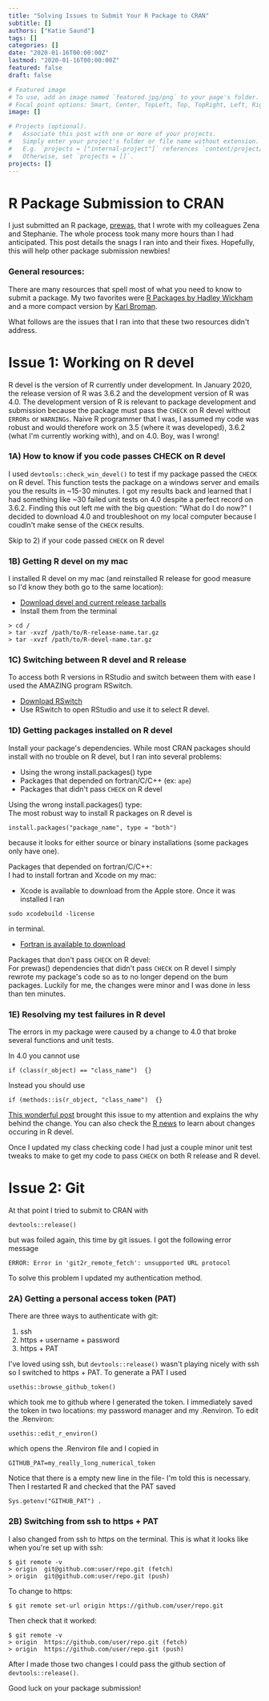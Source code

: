 ```yaml
---
title: "Solving Issues to Submit Your R Package to CRAN"
subtitle: []
authors: ["Katie Saund"]
tags: []
categories: []
date: "2020-01-16T00:00:00Z"
lastmod: "2020-01-16T00:00:00Z"
featured: false
draft: false

# Featured image
# To use, add an image named `featured.jpg/png` to your page's folder.
# Focal point options: Smart, Center, TopLeft, Top, TopRight, Left, Right, BottomLeft, Bottom, BottomRight
image: []

# Projects (optional).
#   Associate this post with one or more of your projects.
#   Simply enter your project's folder or file name without extension.
#   E.g. `projects = ["internal-project"]` references `content/project/deep-learning/index.md`.
#   Otherwise, set `projects = []`.
projects: []
---
```


# R Package Submission to CRAN
I just submitted an R package, [prewas](https://github.com/Snitkin-Lab-Umich/prewas), that I wrote with my colleagues Zena and Stephanie. The whole process took many more hours than I had anticipated. This post details the snags I ran into and their fixes. Hopefully, this will help other package submission newbies!  

### General resources:
There are many resources that spell most of what you need to know to submit a package. My two favorites were [R Packages by Hadley Wickham](http://r-pkgs.had.co.nz/release.html#release-check) and a more compact version by [Karl Broman](https://kbroman.org/pkg_primer/pages/cran.html).

What follows are the issues that I ran into that these two resources didn't address.

# Issue 1: Working on R devel
R devel is the version of R currently under development. In January 2020, the release version of R was 3.6.2 and the development version of R was 4.0. The development version of R is relevant to package development and submission because the package must pass the `CHECK` on R devel without `ERRORs` or `WARNINGs`. Naive R programmer that I was, I assumed my code was robust and would therefore work on 3.5 (where it was developed), 3.6.2 (what I'm currently working with), and on 4.0. Boy, was I wrong! 

### 1A) How to know if you code passes CHECK on R devel
I used `devtools::check_win_devel()` to test if my package passed the `CHECK` on R devel. This function tests the package on a windows server and emails you the results in ~15-30 minutes. I got my results back and learned that I had something like ~30 failed unit tests on 4.0 despite a perfect record on 3.6.2. Finding this out left me with the big question: "What do I do now?" I decided to download 4.0 and troubleshoot on my local computer because I coudln't make sense of the `CHECK` results.  

Skip to 2) if your code passed `CHECK` on R devel  
  
### 1B) Getting R devel on my mac
I installed R devel on my mac (and reinstalled R release for good measure so I'd know they both go to the same location):

* [Download devel and current release tarballs](http://mac.r-project.org/)
* Install them from the terminal  

```
> cd /  
> tar -xvzf /path/to/R-release-name.tar.gz  
> tar -xvzf /path/to/R-devel-name.tar.gz  
```
  
### 1C) Switching between R devel and R release
To access both R versions in RStudio and switch between them with ease I used the AMAZING program RSwitch.

* [Download RSwitch](https://rud.is/rswitch/)
* Use RSwitch to open RStudio and use it to select R devel. 

### 1D) Getting packages installed on R devel
Install your package's dependencies. While most CRAN packages should install with no trouble on R devel, but I ran into several problems: 

* Using the wrong install.packages() type  
* Packages that depended on fortran/C/C++ (ex: `ape`)  
* Packages that didn't pass `CHECK` on R devel  
 
Using the wrong install.packages() type:  
The most robust way to install R packages on R devel is 
```
install.packages("package_name", type = "both")  
``` 
because it looks for either source or binary installations (some packages only have one).  
  
Packages that depended on fortran/C/C++:  
I had to install fortran and Xcode on my mac: 

* Xcode is available to download from the Apple store. Once it was installed I ran 
``` 
sudo xcodebuild -license  
``` 
in terminal. 
* [Fortran is available to download](https://github.com/fxcoudert/gfortran-for-macOS/releases)


Packages that don't pass `CHECK` on R devel:   
For prewas() dependencies that didn't pass `CHECK` on R devel I simply rewrote my package's code so as to no longer depend on the bum packages. Luckily for me, the changes were minor and I was done in less than ten minutes.  

### 1E) Resolving my test failures in R devel 
The errors in my package were caused by a change to 4.0 that broke several functions and unit tests.

In 4.0 you cannot use
```
if (class(r_object) == "class_name")  {}
```
Instead you should use 
```
if (methods::is(r_object, "class_name")  {}
```
[This wonderful post](https://developer.r-project.org/Blog/public/2019/11/09/when-you-think-class.-think-again/index.html)  brought this issue to my attention and explains the why behind the change. You can also check the [R news](https://stat.ethz.ch/R-manual/R-devel/doc/html/NEWS.html) to learn about changes occuring in R devel. 

Once I updated my class checking code I had just a couple minor unit test tweaks to make to get my code to pass `CHECK` on both R release and R devel. 
# Issue 2: Git 
At that point I tried to submit to CRAN with 
``` 
devtools::release()
```
but was foiled again, this time by git issues. I got the following error message
```
ERROR: Error in 'git2r_remote_fetch': unsupported URL protocol
```
To solve this problem I updated my authentication method.
### 2A) Getting a personal access token (PAT)
There are three ways to authenticate with git: 

1. ssh  
2. https + username + password
3. https + PAT 

I've loved using ssh, but `devtools::release()` wasn't playing nicely with ssh so I switched to https + PAT. To generate a PAT I used 
```
usethis::browse_github_token()  
```
which took me to github where I generated the token. I immediately saved the token in two locations: my password manager and my .Renviron. To edit the .Renviron:  
```
usethis::edit_r_environ()  
``` 
which opens the .Renviron file and I copied in  
```
GITHUB_PAT=my_really_long_numerical_token  

``` 
Notice that there is a empty new line in the file- I'm told this is necessary. Then I restarted R and checked that the PAT saved  
```
Sys.getenv("GITHUB_PAT") . 
``` 
### 2B) Switching from ssh to https + PAT  
I also changed from ssh to https on the terminal. This is what it looks like when you're set up with ssh:  
```
$ git remote -v  
> origin  git@github.com:user/repo.git (fetch)  
> origin  git@github.com:user/repo.git (push)  
```
To change to https:  
```
$ git remote set-url origin https://github.com/user/repo.git  
```
Then check that it worked:  
```
$ git remote -v  
> origin  https://github.com/user/repo.git (fetch)  
> origin  https://github.com/user/repo.git (push)  
```
After I made those two changes I could pass the github section of `devtools::release()`.   
  
Good luck on your package submission!  



